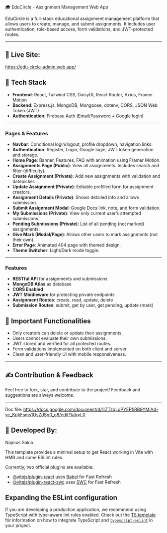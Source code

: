 
🎓 EduCircle - Assignment Management Web App

EduCircle is a full-stack educational assignment management platform that allows users to create, manage, and submit assignments. It includes user authentication, role-based access, form validations, and JWT-protected routes.

---

## 📅 Live Site:

https://edu-circle-admin.web.app/

## 🚀 Tech Stack

* **Frontend**: React, Tailwind CSS, DaisyUI, React Router, Axios, Framer Motion
* **Backend**: Express.js, MongoDB, Mongoose, dotenv, CORS, JSON Web Token (JWT)
* **Authentication**: Firebase Auth (Email/Password + Google login)

---


### Pages & Features

* **Navbar**: Conditional login/logout, profile dropdown, navigation links.
* **Authentication**: Register, Login, Google login, JWT token generation and storage.
* **Home Page**: Banner, Features, FAQ with animation using Framer Motion.
* **Assignments Page (Public)**: View all assignments. Includes search and filter (difficulty).
* **Create Assignment (Private)**: Add new assignments with validation and datepicker.
* **Update Assignment (Private)**: Editable prefilled form for assignment creators.
* **Assignment Details (Private)**: Shows detailed info and allows submission.
* **Submit Assignment Modal**: Google Docs link, note, and form validation.
* **My Submissions (Private)**: View only current user’s attempted submissions.
* **Pending Submissions (Private)**: List of all pending (not marked) assignments.
* **Give Mark (Modal/Page)**: Allows other users to mark assignments (not their own).
* **Error Page**: Animated 404 page with themed design.
* **Theme Switcher**: Light/Dark mode toggle.

---

### Features

* **RESTful API** for assignments and submissions
* **MongoDB Atlas** as database
* **CORS Enabled**
* **JWT Middleware** for protecting private endpoints
* **Assignment Routes**: create, read, update, delete
* **Submission Routes**: submit, get by user, get pending, update (mark)


## 🚩 Important Functionalities

* Only creators can delete or update their assignments.
* Users cannot evaluate their own submissions.
* JWT stored and verified for all protected routes.
* Form validations implemented on both client and server.
* Clean and user-friendly UI with mobile responsiveness.

---

## ✍️ Contribution & Feedback

Feel free to fork, star, and contribute to the project! Feedback and suggestions are always welcome.

---

Doc file: https://docs.google.com/document/d/1rZTzqLoPYEPfiRB9YMiA4-yc_KpkFsms1OsZdSg0_o8/edit?tab=t.0

## 🌟 Developed By:

Najmus Sakib




This template provides a minimal setup to get React working in Vite with HMR and some ESLint rules.

Currently, two official plugins are available:

- [@vitejs/plugin-react](https://github.com/vitejs/vite-plugin-react/blob/main/packages/plugin-react) uses [Babel](https://babeljs.io/) for Fast Refresh
- [@vitejs/plugin-react-swc](https://github.com/vitejs/vite-plugin-react/blob/main/packages/plugin-react-swc) uses [SWC](https://swc.rs/) for Fast Refresh

## Expanding the ESLint configuration

If you are developing a production application, we recommend using TypeScript with type-aware lint rules enabled. Check out the [TS template](https://github.com/vitejs/vite/tree/main/packages/create-vite/template-react-ts) for information on how to integrate TypeScript and [`typescript-eslint`](https://typescript-eslint.io) in your project.
